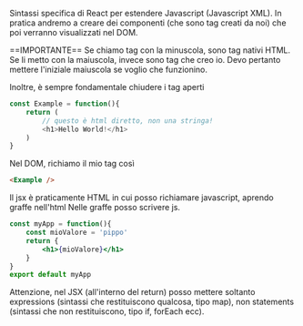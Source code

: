 Sintassi specifica di React per estendere Javascript (Javascript XML).
In pratica andremo a creare dei componenti (che sono tag creati da noi) che poi verranno visualizzati nel DOM.

==IMPORTANTE==
Se chiamo tag con la minuscola, sono tag nativi HTML.
Se li metto con la maiuscola, invece sono tag che creo io. Devo pertanto mettere l'iniziale maiuscola se voglio che funzionino.

Inoltre, è sempre fondamentale chiudere i tag aperti 

```javascript
const Example = function(){
	return (
		// questo è html diretto, non una stringa!
		<h1>Hello World!</h1>
	)
}
```

Nel DOM, richiamo il mio tag così
```HTML
<Example />
```

Il jsx è praticamente HTML in cui posso richiamare javascript, aprendo graffe nell'html
Nelle graffe posso scrivere js.

```jsx
const myApp = function(){
	const mioValore = 'pippo'
	return {
		<h1>{mioValore}</h1>
	}
}
export default myApp

```

Attenzione, nel JSX (all'interno del return) posso mettere soltanto expressions (sintassi che restituiscono qualcosa, tipo map), non statements (sintassi che non restituiscono, tipo if, forEach ecc).

